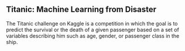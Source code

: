 ## Titanic: Machine Learning from Disaster

The Titanic challenge on Kaggle is a competition in which the goal is to predict the survival or the death of a given passenger based on a set of variables describing him such as  age, gender, or passenger class in the ship.
